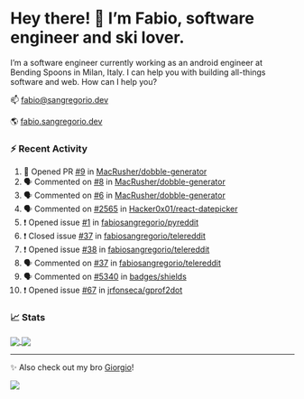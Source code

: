 # Hey there! 👋 I’m Fabio, software engineer and ski lover.

I’m a software engineer currently working as an android engineer at Bending Spoons in Milan, Italy. I can help you with building all-things software and web.
How can I help you?

📫 [fabio@sangregorio.dev](mailto:fabio@sangregorio.dev)

🌎 [fabio.sangregorio.dev](https://fabio.sangregorio.dev)


### :zap: Recent Activity

<!--START_SECTION:activity-->
1. 💪 Opened PR [#9](https://github.com/MacRusher/dobble-generator/pull/9) in [MacRusher/dobble-generator](https://github.com/MacRusher/dobble-generator)
2. 🗣 Commented on [#8](https://github.com/MacRusher/dobble-generator/issues/8) in [MacRusher/dobble-generator](https://github.com/MacRusher/dobble-generator)
3. 🗣 Commented on [#6](https://github.com/MacRusher/dobble-generator/issues/6) in [MacRusher/dobble-generator](https://github.com/MacRusher/dobble-generator)
4. 🗣 Commented on [#2565](https://github.com/Hacker0x01/react-datepicker/issues/2565) in [Hacker0x01/react-datepicker](https://github.com/Hacker0x01/react-datepicker)
5. ❗️ Opened issue [#1](https://github.com/fabiosangregorio/pyreddit/issues/1) in [fabiosangregorio/pyreddit](https://github.com/fabiosangregorio/pyreddit)
6. ❗️ Closed issue [#37](https://github.com/fabiosangregorio/telereddit/issues/37) in [fabiosangregorio/telereddit](https://github.com/fabiosangregorio/telereddit)
7. ❗️ Opened issue [#38](https://github.com/fabiosangregorio/telereddit/issues/38) in [fabiosangregorio/telereddit](https://github.com/fabiosangregorio/telereddit)
8. 🗣 Commented on [#37](https://github.com/fabiosangregorio/telereddit/issues/37) in [fabiosangregorio/telereddit](https://github.com/fabiosangregorio/telereddit)
9. 🗣 Commented on [#5340](https://github.com/badges/shields/issues/5340) in [badges/shields](https://github.com/badges/shields)
10. ❗️ Opened issue [#67](https://github.com/jrfonseca/gprof2dot/issues/67) in [jrfonseca/gprof2dot](https://github.com/jrfonseca/gprof2dot)
<!--END_SECTION:activity-->

### 📈 Stats


<a href="https://github.com/fabiosangregorio">
  <img align="center" src="https://github-readme-stats.vercel.app/api/top-langs/?username=fabiosangregorio&layout=compact&title_color=24292e&bg_color=ffffff" />
</a>
<a href="https://github.com/fabiosangregorio">
  <img align="center" src="https://github-readme-stats.vercel.app/api?username=fabiosangregorio&show_icons=true&theme=graywhite&count_private=true&hide_rank=true&include_all_commits=true&bg_color=ffffff" />
</a>

---
✨ Also check out my bro [Giorgio](https://github.com/GiorgioBertolotti)!

![](https://komarev.com/ghpvc/?username=fabiosangregorio)
